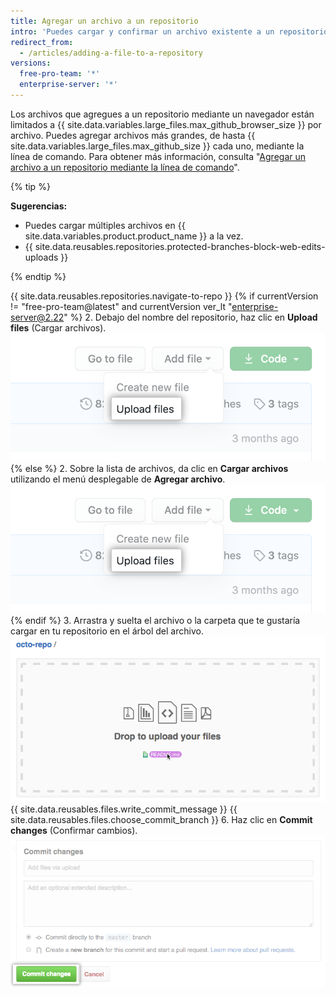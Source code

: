 ```yaml
---
title: Agregar un archivo a un repositorio
intro: 'Puedes cargar y confirmar un archivo existente a un repositorio {{ site.data.variables.product.product_name }}. Arrastra y suelta un archivo en cualquier directorio en el árbol de archivos desde la página principal del repositorio.'
redirect_from:
  - /articles/adding-a-file-to-a-repository
versions:
  free-pro-team: '*'
  enterprise-server: '*'
---
```


Los archivos que agregues a un repositorio mediante un navegador están limitados a {{ site.data.variables.large_files.max_github_browser_size }} por archivo. Puedes agregar archivos más grandes, de hasta {{ site.data.variables.large_files.max_github_size }} cada uno, mediante la línea de comando. Para obtener más información, consulta "[Agregar un archivo a un repositorio mediante la línea de comando](/articles/adding-a-file-to-a-repository-using-the-command-line)".

{% tip %}

**Sugerencias:**
- Puedes cargar múltiples archivos en {{ site.data.variables.product.product_name }} a la vez.
- {{ site.data.reusables.repositories.protected-branches-block-web-edits-uploads }}

{% endtip %}

{{ site.data.reusables.repositories.navigate-to-repo }}
{% if currentVersion != "free-pro-team@latest" and currentVersion ver_lt "enterprise-server@2.22" %}
2. Debajo del nombre del repositorio, haz clic en **Upload files** (Cargar archivos). ![Botón Upload files (Cargar archivos)](/assets/images/help/repository/upload-files-button.png)
{% else %}
2. Sobre la lista de archivos, da clic en **Cargar archivos** utilizando el menú desplegable de **Agregar archivo**. !["Archivos cargados" en el menú desplegable de "Agregar archivo"](/assets/images/help/repository/upload-files-button.png)
{% endif %}
3. Arrastra y suelta el archivo o la carpeta que te gustaría cargar en tu repositorio en el árbol del archivo. ![Área para arrastrar y soltar](/assets/images/help/repository/upload-files-drag-and-drop.png)
{{ site.data.reusables.files.write_commit_message }}
{{ site.data.reusables.files.choose_commit_branch }}
6. Haz clic en **Commit changes** (Confirmar cambios). ![Botón Commit changes (Confirmar cambios)](/assets/images/help/repository/commit-changes-button.png)
